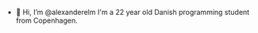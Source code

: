 - 👋 Hi, I’m @alexanderelm
I'm a 22 year old Danish programming student from Copenhagen.
<!---
alexanderelm/alexanderelm is a ✨ special ✨ repository because its `README.md` (this file) appears on your GitHub profile.
You can click the Preview link to take a look at your changes.
--->
